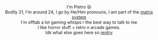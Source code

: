 </div> <div align="center">   ⠀⠀
</div> <div align="center"> I'm Pietro 😝 </div>  
</div> <div align="center"> Bodily 21, I'm around 24, I go by He/Him pronouns, I am part of the <a href="https://rentry.org/VenomLogang">matrix system</a> </div>
</div> <div align="center"> I'm offtab a lot gaming whisps r the best way to talk to me
</div> <div align="center"> I like horror stuff + retro n arcade games. 
</div> <div align="center"> Idk what else goes here so <a href="https://rentry.org/KlepTomaniAaA">rentry</a>
